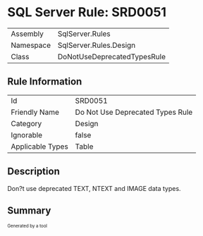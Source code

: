 # SQL Server Rule: SRD0051
  
|    |    |
|----|----|
| Assembly | SqlServer.Rules |
| Namespace | SqlServer.Rules.Design |
| Class | DoNotUseDeprecatedTypesRule |
  
## Rule Information
  
|    |    |
|----|----|
| Id | SRD0051 |
| Friendly Name | Do Not Use Deprecated Types Rule |
| Category | Design |
| Ignorable | false |
| Applicable Types | Table  |
  
## Description
  
Don?t use deprecated TEXT, NTEXT and IMAGE data types.
  
## Summary
  

  
<sub><sup>Generated by a tool</sup></sub>
